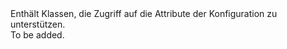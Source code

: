<Namespace Name="Microsoft.ServiceBus.Messaging.Configuration">
  <Docs>
    <summary>Enthält Klassen, die Zugriff auf die Attribute der Konfiguration zu unterstützen.</summary> 
    <remarks>To be added.</remarks>
  </Docs>
</Namespace>
